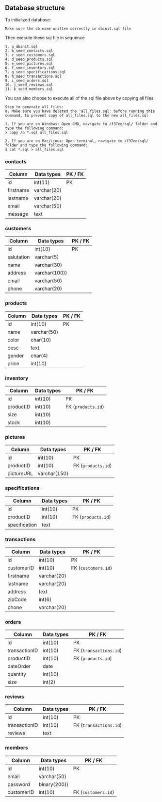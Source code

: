 ## Database structure

To initialized database:
```
Make sure the db name written correctly in dbinit.sql file
```

Then execute these sql file in sequence
```
1. a_dbinit.sql
2. b_seed_contacts.sql
3. c_seed_customers.sql
4. d_seed_products.sql
5. e_seed_pictures.sql
6. f_seed_inventory.sql
7. g_seed_specifications.sql
8. h_seed_transactions.sql
9. i_seed_orders.sql
10. j_seed_reviews.sql
11. k_seed_members.sql
```
You can also choose to execute all of the sql file above by copying all files
```
Step to generate all files:
0. Make sure you have deleted the 'all_files.sql' before running this command, to prevent copy of all_files.sql to the new all_files.sql

1. If you are on Windows: Open CMD, navigate to /f37ee/sql/ folder and type the following command:
> copy /b *.sql all_files.sql

2. If you are on Mac/Linux: Open terminal, navigate to /f37ee/sql/ folder and type the following command:
$ cat *.sql > all_files.sql
```

### contacts
| Column | Data types | PK / FK |
| ------ | ---------- | ------- |
| id | int(11) | PK |
| firstname | varchar(20) |  |
| lastname | varchar(20) |  |
| email | varchar(50) | |
| message | text | |

### customers
| Column | Data types | PK / FK |
| ------ | ---------- | ------- |
| id | int(10) | PK |
| salutation | varchar(5) | |
| name | varchar(30) | |
| address | varchar(100)) | |
| email | varchar(50) | |
| phone | varchar(20) | |

### products
| Column | Data types | PK / FK |
| ------ | ---------- | ------- |
| id | int(10) | PK |
| name | varchar(50) | |
| color | char(10) | |
| desc | text | |
| gender | char(4) | |
| price | int(10) | |

### inventory
| Column | Data types | PK / FK |
| ------ | ---------- | ------- |
| id | int(10) | PK |
| productID | int(10) | FK (`products.id`) |
| size | int(10) | |
| stock | int(10) | |

### pictures
| Column | Data types | PK / FK |
| ------ | ---------- | ------- |
| id | int(10) | PK |
| productID | int(10) | FK (`products.id`) |
| pictureURL | varchar(150) | |

### specifications
| Column | Data types | PK / FK |
| ------ | ---------- | ------- |
| id | int(10) | PK |
| productID | int(10) | FK (`products.id`) |
| specification | text | |

### transactions
| Column | Data types | PK / FK |
| ------ | ---------- | ------- |
| id | int(10) | PK |
| customerID | int(10) | FK (`customers.id`) |
| firstname | varchar(20) | |
| lastname | varchar(20) | |
| address | text | |
| zipCode | int(6) | |
| phone | varchar(20) | |

### orders
| Column | Data types | PK / FK |
| ------ | ---------- | ------- |
| id | int(10) | PK |
| transactionID | int(10) | FK (`transactions.id`) |
| productID | int(10) | FK (`products.id`) |
| dateOrder | date | |
| quantity | int(10) | |
| size | int(2) | |

### reviews
| Column | Data types | PK / FK |
| ------ | ---------- | ------- |
| id | int(10) | PK |
| transactionID | int(10) | FK (`transactions.id`) |
| reviews | text | |

### members
| Column | Data types | PK / FK |
| ------ | ---------- | ------- |
| id | int(10) | PK |
| email | varchar(50) | |
| password | binary(200)) | |
| customerID | int(10) | FK (`customers.id`) |
